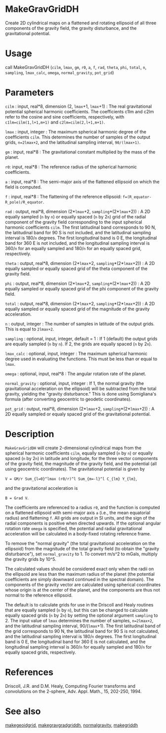 # MakeGravGridDH

Create 2D cylindrical maps on a flattened and rotating ellipsoid of all three components of the gravity field, the gravity disturbance, and the gravitational potential.

# Usage

call MakeGravGridDH (`cilm`, `lmax`, `gm`, `r0`, `a`, `f`, `rad`, `theta`, `phi`, `total`, `n`, `sampling`, `lmax_calc`, `omega`, `normal_gravity`, `pot_grid`)

# Parameters

`cilm` : input, real\*8, dimension (2, `lmax`+1, `lmax`+1)
:   The real gravitational potential spherical harmonic coefficients. The coefficients c1lm and c2lm refer to the cosine and sine coefficients, respectively, with `c1lm=cilm(1,l+1,m+1)` and `c2lm=cilm(2,l+1,m+1)`. 

`lmax` : input, integer
:   The maximum spherical harmonic degree of the coefficients `cilm`. This determines the number of samples of the output grids, `n=2lmax+2`, and the latitudinal sampling interval, `90/(lmax+1)`.

`gm` : input, real\*8 
:   The gravitational constant multiplied by the mass of the planet.

`r0`: input, real\*8
:   The reference radius of the spherical harmonic coefficients.

`a` : input, real\*8
:   The semi-major axis of the flattened ellipsoid on which the field is computed.

`f` : input, real\*8 
:   The flattening of the reference ellipsoid: `f=(R_equator-R_pole)/R_equator`.

`rad` : output, real\*8, dimension (2\*`lmax`+2, `sampling`\*(2*`lmax`+2))
:   A 2D equally sampled (`n` by `n`) or equally spaced (`n` by 2`n`) grid of the radial component of the gravity field corresponding to the input spherical harmonic coefficients `cilm`. The first latitudinal band corresponds to 90 N, the latitudinal band for 90 S is not included, and the latitudinal sampling interval is 180/`n` degrees. The first longitudinal band is 0 E, the longitudinal band for 360 E is not included, and the longitudinal sampling interval is 360/`n` for an equally sampled and 180/`n` for an equally spaced grid, respectively.

`theta` : output, real\*8, dimension (2\*`lmax`+2, `sampling`\*(2*`lmax`+2))
:   A 2D equally sampled or equally spaced grid of the theta component of the gravity field.

`phi` : output, real\*8, dimension (2\*`lmax`+2, `sampling`\*(2*`lmax`+2))
:   A 2D equally sampled or equally spaced grid of the phi component of the gravity field.

`total` : output, real\*8, dimension (2\*`lmax`+2, `sampling`\*(2*`lmax`+2))
:   A 2D equally sampled or equally spaced grid of the magnitude of the gravity acceleration.

`n` : output, integer
:   The number of samples in latitude of the output grids. This is equal to `2lmax+2`.

`sampling` : optional, input, integer, default = 1
:   If 1 (default) the output grids are equally sampled (`n` by `n`). If 2, the grids are equally spaced (`n` by 2`n`).

`lmax_calc` : optional, input, integer
:   The maximum spherical harmonic degree used in evaluating the functions. This must be less than or equal to `lmax`.

`omega` : optional, input, real\*8
:   The angular rotation rate of the planet.

`normal_gravity` : optional, input, integer
:   If 1, the normal gravity (the gravitational acceleration on the ellipsoid) will be subtracted from the total gravity, yielding the "gravity disturbance." This is done using Somigliana's formula (after converting geocentric to geodetic coordinates).

`pot_grid` : output, real\*8, dimension (2\*`lmax`+2, `sampling`\*(2*`lmax`+2))
:   A 2D equally sampled or equaly spaced grid of the gravitational potential.

# Description

`MakeGravGridDH` will create 2-dimensional cylindrical maps from the spherical harmonic coefficients `cilm`, equally sampled (`n` by `n`) or equally spaced (`n` by 2`n`) in latitude and longitude, for the three vector components of the gravity field, the magnitude of the gravity field, and the potential (all using geocentric coordinates). The gravitational potential is given by

`V = GM/r Sum_{l=0}^lmax (r0/r)^l Sum_{m=-l}^l C_{lm} Y_{lm}`, 

and the gravitational acceleration is

`B = Grad V`.

The coefficients are referenced to a radius `r0`, and the function is computed on a flattened ellipsoid with semi-major axis `a` (i.e., the mean equatorial radius) and flattening `f`. All grids are output in SI units, and the sign of the radial components is positive when directed upwards. If the optional angular rotation rate `omega` is specified, the potential and radial gravitational acceleration will be calculated in a body-fixed rotating reference frame. 

To remove the "normal gravity" (the total gravitational acceleration on the ellipsoid) from the magnitude of the total gravity field (to obtain the "gravity disturbance"), set `normal_gravity` to 1. To convert m/s^2 to mGals, multiply the gravity grids by 10^5.

The calculated values should be considered exact only when the radii on the ellipsoid are less than the maximum radius of the planet (the potential coefficients are simply downward continued in the spectral domain). The components of the gravity vector are calculated using spherical coordinates whose origin is at the center of the planet, and the components are thus not normal to the reference ellipsoid.

The default is to calculate grids for use in the Driscoll and Healy routines that are equally sampled (`n` by `n`), but this can be changed to calculate equally spaced grids (`n` by 2`n`) by setting the optional argument `sampling` to 2. The input value of `lmax` determines the number of samples, `n=2lmax+2`, and the latitudinal sampling interval, 90/(`lmax`+1). The first latitudinal band of the grid corresponds to 90 N, the latitudinal band for 90 S is not calculated, and the latitudinal sampling interval is 180/`n` degrees. The first longitudinal band is 0 E, the longitudinal band for 360 E is not calculated, and the longitudinal sampling interval is 360/`n` for equally sampled and 180/`n` for equally spaced grids, respectively.

# References

Driscoll, J.R. and D.M. Healy, Computing Fourier transforms and convolutions on the 2-sphere, Adv. Appl. Math., 15, 202-250, 1994.

# See also

[makegeoidgrid](makegeoidgrid.html), [makegravgradgriddh](makegravgradgriddh.html), [normalgravity](normalgravity.html), [makegriddh](makegriddh.html)
